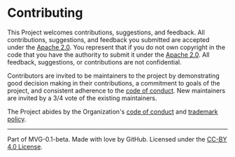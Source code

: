 # Contributing

This Project welcomes contributions, suggestions, and feedback. All contributions, suggestions, and feedback you submitted are accepted under the [Apache 2.0](./LICENSE). You represent that if you do not own copyright in the code that you have the authority to submit it under the [Apache 2.0](./LICENSE). All feedback, suggestions, or contributions are not confidential.

Contributors are invited to be maintainers to the project by demonstrating good decision making in their contributions, a commitment to goals of the project, and consistent adherence to the [code of conduct](https://github.com/pyscript/governance/blob/main/CODE-OF-CONDUCT.md). New maintainers are invited by a 3/4 vote of the existing maintainers.

The Project abides by the Organization's [code of conduct](https://github.com/pyscript/governance/blob/main/CODE-OF-CONDUCT.md) and [trademark policy](https://github.com/pyscript/governance/blob/main/TRADEMARKS.md).

---
Part of MVG-0.1-beta.
Made with love by GitHub. Licensed under the [CC-BY 4.0 License](https://creativecommons.org/licenses/by-sa/4.0/).
